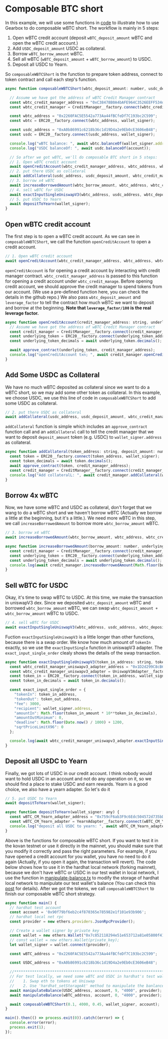 # Composable BTC short

In this example, we will use some functions in [code](https://github.com/curiosityyy/play-with-gearbox/blob/main/scripts/composable-wBTC-short.ts) to illustrate how to use Gearbox to do composable wBTC short. The workflow is mainly in 5 steps:

 1. Open wBTC credit account (deposit `wBTC_deposit_amount` wBTC and open the wBTC credit account.)
 2. Add `USDC_deposit_amount` USDC as collateral.
 3. Borrow `wBTC_borrow_amount` wBTC.
 4. Sell all wBTC (`wBTC_deposit_amount` + `wBTC_borrow_amount`) to USDC.
 5. Deposit all USDC to Yearn.

So `composableWBTCShort` is the function to prepare token address, connect to token contract and call each step's function.

```jsx
async function composableWBTCShort(wbtc_deposit_amount: number, usdc_deposit_amount: number, wbtc_borrow_amount: number, wallet_signer: any, account: string) {

  // Assume we have got the address of wBTC Credit Manager contract
  const wbtc_credit_manager_address = "0xC38478B0A4bAFE964C3526EEFF534d70E1E09017";
  const wbtc_credit_manager = CreditManager__factory.connect(wbtc_credit_manager_address, wallet_signer);

  const wbtc_address = "0x2260FAC5E5542a773Aa44fBCfeDf7C193bc2C599";
  const wbtc = ERC20__factory.connect(wbtc_address, wallet_signer);

  const usdc_address = "0xA0b86991c6218b36c1d19D4a2e9Eb0cE3606eB48";
  const usdc = ERC20__factory.connect(usdc_address, wallet_signer);

  console.log("wBTC balance: ", await wbtc.balanceOf(wallet_signer.address));
  console.log("USDC balanceOf: ", await usdc.balanceOf(account));

  // So after we got wBTC, we'll do composable BTC short in 5 steps:
  // 1. Open wBTC credit account
  await openCreditAccount(wbtc_credit_manager_address, wbtc_address, wbtc_deposit_amount, 1, wallet_signer);
  // 2. put there USDC as collateral
  await addCollateral(usdc_address, usdc_deposit_amount, wbtc_credit_manager_address, wallet_signer);
  // 3. borrow x4 wBTC
  await increaseBorrowedAmount(wbtc_borrow_amount, wbtc_address, wbtc_credit_manager_address, wallet_signer);
  // 4. sell wBTC for USDC
  await exactInputSingleUniswapV3(wbtc_address, usdc_address, wbtc_deposit_amount + wbtc_borrow_amount, wallet_signer);
  // 5. put USDC to Yearn
  await depositToYearn(wallet_signer);
}
```

## Open wBTC credit account

The first step is to open a wBTC credit account. As we can see in `composableWBTCShort`, we call the function `openCreditAccount` to open a credit account.

```jsx
// 1. Open wBTC credit account
await openCreditAccount(wbtc_credit_manager_address, wbtc_address, wbtc_deposit_amount, 1, wallet_signer);
```

`openCreditAccount` is for opening a credit account by interacting with credit manager contract. `wbtc_credit_manager_address` is passed to this function for opening a credit account under `wbtc_credit_manage`. Before opening credit account, we should approve the credit manager to spend tokens from our account. (We use a pre-defined function here, you can check the details in the github repo.) We also pass `wbtc_deposit_amount` and `leverage_factor` to tell the contract how much wBTC we want to deposit and borrow at the beginning. **Note that `leverage_factor/100` is the real leverage factor.**

```jsx
async function openCreditAccount(credit_manager_address: string, underlying_token_address: string, deposit_amount: number, leverage_factor: number, wallet_signer: any) {
  // Assume we have got the address of wBTC Credit Manager contract
  const credit_manager = CreditManager__factory.connect(credit_manager_address, wallet_signer);
  const underlying_token = ERC20__factory.connect(underlying_token_address, wallet_signer);
  const underlying_token_decimals = await underlying_token.decimals();

  await approve_contract(underlying_token, credit_manager_address);
  console.log("openCreditAccount txn; ", await credit_manager.openCreditAccount(deposit_amount * 10**underlying_token_decimals, wallet_signer.address, leverage_factor, 0, { gasLimit: 2500000 }));                                                                                   
}
```

## Add Some USDC as Collateral

We have no much wBTC deposited as collateral since we want to do a wBTC short, so we may add some other token as collateral. In this example, we choose USDC, we use this line of code in `composableWBTCShort` to add some USDC as collateral.

```jsx
// 2. put there USDC as collateral
await addCollateral(usdc_address, usdc_deposit_amount, wbtc_credit_manager_address, wallet_signer);
```

`addCollateral` function is simple which includes an `approve_contract` function call and an `addCollateral` call to tell the credit manager that we want to deposit `deposit_amount` token (e.g. USDC) to `wallet_signer.address` as collateral.

```jsx
async function addCollateral(token_address: string, deposit_amount: number, credit_manager_address: string, wallet_signer: any) {
  const token = ERC20__factory.connect(token_address, wallet_signer);
  const token_decimals = await token.decimals();
  await approve_contract(token, credit_manager_address);
  const credit_manager = CreditManager__factory.connect(credit_manager_address, wallet_signer);
  console.log("Add collateralL: ", await credit_manager.addCollateral(wallet_signer.address, token_address, deposit_amount * 10 ** token_decimals, { gasLimit: 2500000 }));
}
```

## Borrow 4x wBTC

Now, we have some wBTC and USDC as collateral, don't forget that we wang to do a wBTC short and we haven't borrow wBTC (Actually we borrow a little at the beginning, but it's a little.). We need more wBTC in this step, we call `increaseBorrowedAmount` to borrow more `wbtc_borrow_amount` wBTC.

```jsx
// 3. borrow x4 wBTC
await increaseBorrowedAmount(wbtc_borrow_amount, wbtc_address, wbtc_credit_manager_address, wallet_signer);
```

```jsx
async function increaseBorrowedAmount(borrow_amount: number, underlying_token_address: string, credit_manager_address: string, wallet_signer: any) {
  const credit_manager = CreditManager__factory.connect(credit_manager_address, wallet_signer);
  const underlying_token = ERC20__factory.connect(underlying_token_address, wallet_signer);
  const underlying_token_decimals = await underlying_token.decimals();
  console.log(await credit_manager.increaseBorrowedAmount(Math.floor(borrow_amount * 10**underlying_token_decimals), { gasLimit: 2500000 }));
}
```

## Sell wBTC for USDC

Okay, it's time to swap wBTC to USDC. At this time, we make the transaction in uniswapV3 dex. Since we deposited `wbtc_deposit_amount` wBTC and borrowed `wbtc_borrow_amount` wBTC, we can swap `wbtc_deposit_amount + wbtc_borrow_amount` wBTC to USDC.

```jsx
// 4. sell wBTC for USDC
await exactInputSingleUniswapV3(wbtc_address, usdc_address, wbtc_deposit_amount + wbtc_borrow_amount, wallet_signer);
```

Fuction `exactInputSingleUniswapV3` is a little longer than other functions, because there is a swap order. We know how much amount of `tokenIn` exactly, so we use the `exactInputSingle` function in uniswapV3 adapter. The `exact_input_single_order` clealy shows the details of the swap transaction.

```jsx
async function exactInputSingleUniswapV3(token_in_address: string, token_out_address: string, token_in_amount: number, wallet_signer: any) {
  const wbtc_credit_manager_uniswapv3_adapter_address = "0x1D2d299C8cB6260F64dAF7aD7f5a6ABc58c88022";
  const wbtc_credit_manager_uniswapv3_adapter = UniswapV3Adapter__factory.connect(wbtc_credit_manager_uniswapv3_adapter_address, wallet_signer);
  const token_in = ERC20__factory.connect(token_in_address, wallet_signer);
  const token_in_decimals = await token_in.decimals();

  const exact_input_single_order = {
    "tokenIn": token_in_address,
    "tokenOut": token_out_address,
    "fee": 3000,
    "recipient": wallet_signer.address,
    "amountIn": Math.floor(token_in_amount * 10**token_in_decimals),
    "amountOutMinimum": 0,
    "deadline": Math.floor(Date.now() / 1000) + 1200,
    "sqrtPriceLimitX96": 0
  };

  console.log(await wbtc_credit_manager_uniswapv3_adapter.exactInputSingle(exact_input_single_order, { gasLimit: 2500000 }));
}
```

## Deposit all USDC to Yearn

Finally, we got lots of USDC in our credit account. I think nobody would want to hold USDC in an account and not do any operation on it, so we should find a place to stake USDC and earn rewards. Yearn is a good choice, we also have a yearn adapter. So let's do it

```jsx
// 5. put USDC to Yearn
await depositToYearn(wallet_signer);
```

```jsx
async function depositToYearn(wallet_signer: any) {
  const wBTC_CM_Yearn_adapter_address = "0x759cF6ab3F9c6Edc504572d735bD383eF4e3Ce59";
  const wBTC_CM_Yearn_adapter = YearnAdapter__factory.connect(wBTC_CM_Yearn_adapter_address, wallet_signer);
  console.log("deposit all USDC to yearn: ", await wBTC_CM_Yearn_adapter['deposit()']( { gasLimit: 2500000 } ));
}
```

Above is the functions for composable wBTC short. If you want to test it in the kovan testnet or use it directly in the mainnet, you should make sure that you modify it correctly and pass the right parameters. For example, if you have opened a credit account for you wallet, you have no need to do it again (Actually, if you open it again, the transaction will revert). The code below shows how to use it in the hardhat local network (forking mainnet), because we don't have wBTC or USDC in our test wallet in local network, I use the function in [manipulate-balance.tx](https://github.com/curiosityyy/play-with-gearbox/blob/main/scripts/manipulate-balance.ts) to modify the storage of hardhat local network to manipulate our test wallet's balance (You can check this [post](https://kndrck.co/posts/local_erc20_bal_mani_w_hh/) for details). After we got the tokens, we call `composableWBTCShort` to finish our composable wBTC short strategy.

```jsx title='scripts/composable-btc-short.ts'
async function main() {
  // hardhat test account
  const account = '0x90f79bf6eb2c4f870365e785982e1f101e93b906';
  // hardhat local net rpc
  const provider = new ethers.providers.JsonRpcProvider();

  // Create a wallet signer by private key
  const wallet = new ethers.Wallet("0x7c852118294e51e653712a81e05800f419141751be58f605c371e15141b007a6");
  // const wallet = new ethers.Wallet(private_key);
  let wallet_signer = wallet.connect(provider);

  const wBTC_address = "0x2260FAC5E5542a773Aa44fBCfeDf7C193bc2C599";

  const USDC_address = "0xA0b86991c6218b36c1d19D4a2e9Eb0cE3606eB48";

  //***************************************************************************
  // For test locally, we need some wBTC and USDC in hardhat's test wallet. I think there are two ways to get tokens:
  //    1. Swap eth to tokens at Uniswap
  //    2. Use 'hardhat_setStorageAt' method to manipulate the banlance.
  await manipulateBalance(USDC_address, account, 9, "4000", provider);
  await manipulateBalance(wBTC_address, account, 0, "4000", provider);

  await composableWBTCShort(0.1, 4000, 0.45, wallet_signer, account);
}

main().then(() => process.exit(0)).catch((error) => {
  console.error(error);
  process.exit(1);
});
```
